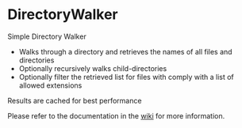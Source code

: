 DirectoryWalker
================

Simple Directory Walker

 * Walks through a directory and retrieves the names of all files and directories
 * Optionally recursively walks child-directories
 * Optionally filter the retrieved list for files with comply with a list of allowed extensions

Results are cached for best performance

Please refer to the documentation in the [wiki](https://github.com/jrfnl/DirectoryWalker/wiki) for more information.
